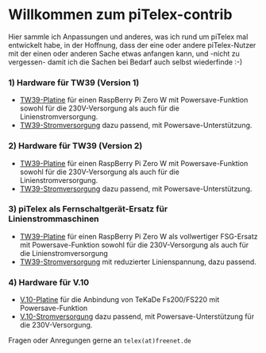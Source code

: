 # Willkommen zum piTelex-contrib

Hier sammle ich Anpassungen und anderes, was ich rund um piTelex mal entwickelt habe, in der Hoffnung, dass der eine oder andere piTelex-Nutzer mit der einen oder anderen Sache etwas anfangen kann, und -nicht zu vergessen- damit ich die Sachen bei Bedarf auch selbst wiederfinde :-)


### 1) Hardware für TW39 (Version 1)
* [TW39-Platine](TW39/V1/TW39-mit-Powersave) für einen RaspBerry Pi Zero W mit Powersave-Funktion sowohl für die 230V-Versorgung als auch für die Linienstromversorgung.
* [TW39-Stromversorgung](TW39/V1/Stromversorgung-für-TW39-mit-Powersave) dazu passend, mit Powersave-Unterstützung. 

  

### 2) Hardware für TW39 (Version 2)

* [TW39-Platine](TW39/V2/TW39-mit-Powersave) für einen RaspBerry Pi Zero W mit Powersave-Funktion sowohl für die 230V-Versorgung als auch für die Linienstromversorgung.
* [TW39-Stromversorgung](TW39/V2/Stromversorgung-für-TW39-mit-Powersave) dazu passend, mit Powersave-Unterstützung. 


### 3) piTelex als Fernschaltgerät-Ersatz für Linienstrommaschinen

* [TW39-Platine](TW39/Ohne-FSG/TW39-ohne-FSG-mit-Powersave) für einen RaspBerry Pi Zero W als vollwertiger FSG-Ersatz mit Powersave-Funktion sowohl für die 230V-Versorgung als auch für die Linienstromversorgung
* [TW39-Stromversorgung](TW39/Ohne-FSG//Stromversorgung-für-TW39-ohne-FSG-mit-Powersave) mit reduzierter Linienspannung, dazu passend. 


### 4) Hardware für V.10

* [V.10-Platine](V10/V.10-3-mit-Powersave) für die Anbindung von TeKaDe Fs200/FS220 mit Powersave-Funktion
* [V.10-Stromversorgung](V10/V.10-3-Powersupply) dazu passend, mit Powersave-Unterstützung für die 230V-Versorgung.

Fragen oder Anregungen gerne an `telex(at)freenet.de`
